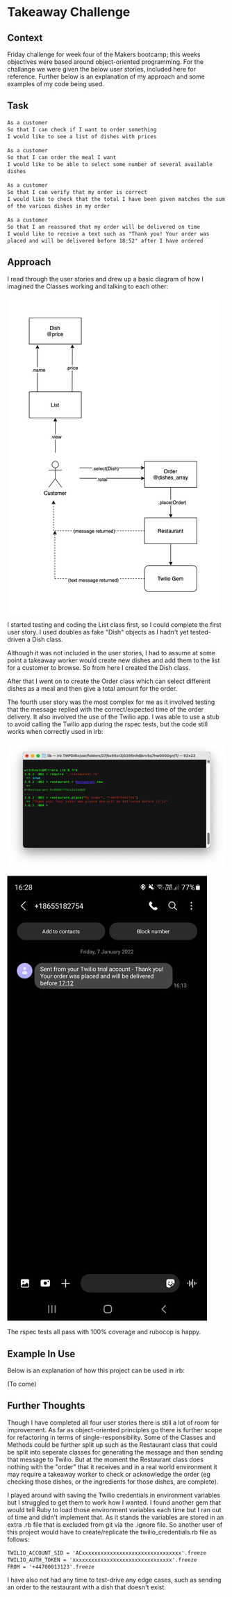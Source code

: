 # Takeaway Challenge

## Context

Friday challenge for week four of the Makers bootcamp; this weeks objectives were based around object-oriented programming. For the challange we were given the below user stories, included here for reference. Further below is an explanation of my approach and some examples of my code being used.

## Task

```
As a customer
So that I can check if I want to order something
I would like to see a list of dishes with prices

As a customer
So that I can order the meal I want
I would like to be able to select some number of several available dishes

As a customer
So that I can verify that my order is correct
I would like to check that the total I have been given matches the sum of the various dishes in my order

As a customer
So that I am reassured that my order will be delivered on time
I would like to receive a text such as "Thank you! Your order was placed and will be delivered before 18:52" after I have ordered
```

## Approach

I read through the user stories and drew up a basic diagram of how I imagined the Classes working and talking to each other:

![Diagram 2](https://github.com/alicegray33/takeaway-challenge/blob/main/docs/diagram2.png?raw=true)

I started testing and coding the List class first, so I could complete the first user story. I used doubles as fake "Dish" objects as I hadn't yet tested-driven a Dish class. 

Although it was not included in the user stories, I had to assume at some point a takeaway worker would create new dishes and add them to the list for a customer to browse. So from here I created the Dish class.

After that I went on to create the Order class which can select different dishes as a meal and then give a total amount for the order.

The fourth user story was the most complex for me as it involved testing that the message replied with the correct/expected time of the order delivery. It also involved the use of the Twilio app. I was able to use a stub to avoid calling the Twilio app during the rspec tests, but the code still works when correctly used in irb:

![Testing SMS on IRB](https://github.com/alicegray33/takeaway-challenge/blob/main/docs/testing_sms_irb.png?raw=true)

![SMS received](https://github.com/alicegray33/takeaway-challenge/blob/main/docs/sms_received.jpg?raw=true)

The rspec tests all pass with 100% coverage and rubocop is happy.

## Example In Use

Below is an explanation of how this project can be used in irb:

(To come)

## Further Thoughts

Though I have completed all four user stories there is still a lot of room for improvement. As far as object-oriented principles go there is further scope for refactoring in terms of single-responsibility. Some of the Classes and Methods could be further split up such as the Restaurant class that could be split into seperate classes for generating the message and then sending that message to Twilio. But at the moment the Restaurant class does nothing with the "order" that it receives and in a real world environment it may require a takeaway worker to check or acknowledge the order (eg checking those dishes, or the ingredients for those dishes, are complete).

I played around with saving the Twilio credentials in environment variables but I struggled to get them to work how I wanted. I found another gem that would tell Ruby to load those environment variables each time but I ran out of time and didn't implement that. As it stands the variables are stored in an extra .rb file that is excluded from git via the .ignore file. So another user of this project would have to create/replicate the twilio_credentials.rb file as follows:

```
TWILIO_ACCOUNT_SID = 'ACxxxxxxxxxxxxxxxxxxxxxxxxxxxxxxxx'.freeze
TWILIO_AUTH_TOKEN = 'xxxxxxxxxxxxxxxxxxxxxxxxxxxxxxxx'.freeze
FROM = '+44700013123'.freeze
```

I have also not had any time to test-drive any edge cases, such as sending an order to the restaurant with a dish that doesn't exist.

